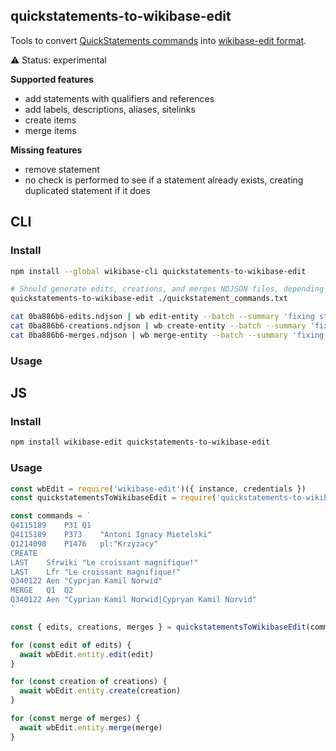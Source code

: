 ## quickstatements-to-wikibase-edit

Tools to convert [QuickStatements commands](https://www.wikidata.org/wiki/Help:QuickStatements#Command_sequence_syntax) into [wikibase-edit format](https://github.com/maxlath/wikibase-edit/blob/master/docs/how_to.md#api).

:warning: Status: experimental

**Supported features**
* add statements with qualifiers and references
* add labels, descriptions, aliases, sitelinks
* create items
* merge items

**Missing features**
* remove statement
* no check is performed to see if a statement already exists, creating duplicated statement if it does

## CLI
### Install
```sh
npm install --global wikibase-cli quickstatements-to-wikibase-edit

# Should generate edits, creations, and merges NDJSON files, depending on the commands content
quickstatements-to-wikibase-edit ./quickstatement_commands.txt

cat 0ba886b6-edits.ndjson | wb edit-entity --batch --summary 'fixing stuffs'
cat 0ba886b6-creations.ndjson | wb create-entity --batch --summary 'fixing stuffs'
cat 0ba886b6-merges.ndjson | wb merge-entity --batch --summary 'fixing stuffs'
```
### Usage

## JS
### Install
```sh
npm install wikibase-edit quickstatements-to-wikibase-edit
```

### Usage
```js
const wbEdit = require('wikibase-edit')({ instance, credentials })
const quickstatementsToWikibaseEdit = require('quickstatements-to-wikibase-edit')

const commands = `
Q4115189	P31	Q1
Q4115189	P373	"Antoni Ignacy Mietelski"
Q1214098	P1476	pl:"Krzyżacy"
CREATE
LAST	Sfrwiki	"Le croissant magnifique!"
LAST	Lfr	"Le croissant magnifique!"
Q340122	Aen	"Cyprjan Kamil Norwid"
MERGE	Q1	Q2
Q340122	Aen	"Cyprian Kamil Norwid|Cypryan Kamil Norvid"
`

const { edits, creations, merges } = quickstatementsToWikibaseEdit(commands)

for (const edit of edits) {
  await wbEdit.entity.edit(edit)
}

for (const creation of creations) {
  await wbEdit.entity.create(creation)
}

for (const merge of merges) {
  await wbEdit.entity.merge(merge)
}
```
